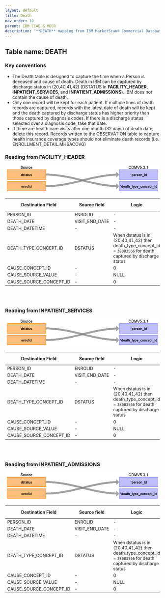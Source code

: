 ```yaml
---
layout: default
title: Death
nav_order: 10
parent: IBM CCAE & MDCR
description: "**DEATH** mapping from IBM MarketScan® Commercial Database (CCAE) & IBM MarketScan® Medicare Supplemental Database (MDCR) **FACILITY_HEADER**, **INPATIENT_SERVICES**, and **INPATIENT_ADMISSIONS**"
---
```


## Table name: **DEATH**

### Key conventions

* The Death table is designed to capture the time when a Person is deceased and cause of death. Death in IBM can be captured by discharge status in (20,40,41,42) (DSTATUS in **FACILITY_HEADER**, **INPATIENT_SERVICES**, and **INPATIENT_ADMISSIONS**).  IBM does not contain the cause of death.
*  Only one record will be kept for each patient.  If multiple lines of death records are captured, records with the latest date of death will be kept and the death captured by discharge status has higher priority than those captured by diagnosis codes.  If there is a discharge status selected over a diagnosis code, take that date. 
*  If there are health care visits after one month (32 days) of death date, delete this record.  Records written to the OBSERVATION table to capture health insurance coverage types should not eliminate death records (i.e. ENROLLMENT_DETAIL.MHSACOVG)


### Reading from **FACILITY_HEADER**

![](images/image92.png)

| Destination Field | Source field | Logic | Comment field |
| --- | --- | --- | --- |
| PERSON_ID | ENROLID | - | - |
| DEATH_DATE | VISIT_END_DATE | - | - |
| DEATH_DATETIME | - | - | - |
| DEATH_TYPE_CONCEPT_ID | DSTATUS | When dstatus is in (20,40,41,42) then death_type_concept_id = `38003566` for death captured by discharge status | - |
| CAUSE_CONCEPT_ID | - | 0 | - |
| CAUSE_SOURCE_VALUE | - | NULL | - |
| CAUSE_SOURCE_CONCEPT_ID | - | 0 | - |

<br><br>

### Reading from **INPATIENT_SERVICES**

![](images/image93.png)

| Destination Field | Source field | Logic | Comment field |
| --- | --- | --- | --- |
| PERSON_ID | ENROLID | - | - |
| DEATH_DATE | VISIT_END_DATE | - | - |
| DEATH_DATETIME | - | - | - |
| DEATH_TYPE_CONCEPT_ID | DSTATUS | When dstatus is in (20,40,41,42) then death_type_concept_id = `38003566` for death captured by discharge status | - |
| CAUSE_CONCEPT_ID | - | 0 | - |
| CAUSE_SOURCE_VALUE | - | NULL | - |
| CAUSE_SOURCE_CONCEPT_ID | - | 0 | - |

<br><br>

### Reading from **INPATIENT_ADMISSIONS**

![](images/image94.png)

| Destination Field | Source field | Logic | Comment field |
| --- | --- | --- | --- |
| PERSON_ID | ENROLID | - | - |
| DEATH_DATE | VISIT_END_DATE | - | - |
| DEATH_DATETIME | - | - | - |
| DEATH_TYPE_CONCEPT_ID | DSTATUS | When dstatus is in (20,40,41,42) then death_type_concept_id = `38003566` for death captured by discharge status | - |
| CAUSE_CONCEPT_ID | - | 0 | - |
| CAUSE_SOURCE_VALUE | - | NULL | - |
| CAUSE_SOURCE_CONCEPT_ID | - | 0 | - |

